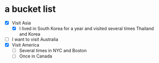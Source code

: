 # a bucket list

 - [x] Visit Asia
    - [x] I lived in South Korea for a year and visited several times Thailand and Korea
 - [ ] I want to visit Australia
 - [x] Visit America
    - [ ] Several times in NYC and Boston
    - [ ] Once in Canada
